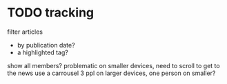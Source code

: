 # TODO tracking

filter articles

- by publication date?
- a highlighted tag?

show all members?
problematic on smaller devices, need to scroll to get to the news
use a carrousel 3 ppl on larger devices, one person on smaller?
